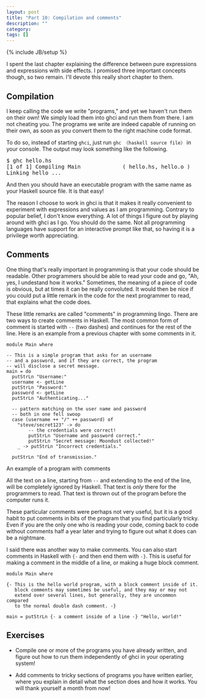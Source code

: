 ```yaml
---
layout: post
title: "Part 10: Compilation and comments"
description: ""
category:
tags: []
---
```

{% include JB/setup %}

I spent the last chapter explaining the difference between pure expressions and expressions with side effects. I promised three important concepts though, so two remain. I'll devote this really short chapter to them.



Compilation
-----------

I keep calling the code we write "programs," and yet we haven't run them on their own! We simply load them into <abbr>ghc</abbr>i and run them from there. I am not cheating you. The programs we write are indeed capable of running on their own, as soon as you convert them to the right machine code format.

To do so, instead of starting `ghci`, just run `ghc 〈haskell source file〉` in your console. The output may look something like the following.

<pre>$ ghc hello.hs
[1 of 1] Compiling Main             ( hello.hs, hello.o )
Linking hello ...</pre>

And then you should have an executable program with the same name as your Haskell source file. It is that easy!

The reason I choose to work in <abbr>ghc</abbr>i is that it makes it really convenient to experiment with expressions and values as I am programming. Contrary to popular belief, I don't know everything. A lot of things I figure out by playing around with <abbr>ghc</abbr>i as I go. You should do the same. Not all programming languages have support for an interactive prompt like that, so having it is a privilege worth appreciating.



Comments
--------

One thing that's really important in programming is that your code should be readable. Other programmers should be able to read your code and go, "Ah, yes, I undestand how it works." Sometimes, the meaning of a piece of code is obvious, but at times it can be really convoluted. It would then be nice if you could put a little remark in the code for the next programmer to read, that explains what the code does.

These little remarks are called "comments" in programming lingo. There are two ways to create comments in Haskell. The most common form of comment is started with `--` (two dashes) and continues for the rest of the line. Here is an example from a previous chapter with some comments in it.

    module Main where

    -- This is a simple program that asks for an username
    -- and a password, and if they are correct, the program
    -- will disclose a secret message.
    main = do
      putStrLn "Username:"
      username <- getLine
      putStrLn "Password:"
      password <- getLine
      putStrLn "Authenticating..."

      -- pattern matching on the user name and password
      -- both in one fell swoop
      case (username ++ "/" ++ password) of
        "steve/secret123" -> do
            -- the credentials were correct!
            putStrLn "Username and password correct."
            putStrLn "Secret message: Moondust collected!"
        _ -> putStrLn "Incorrect credentials."

      putStrLn "End of transmission."
<div class="label">An example of a program with comments</div>

All the text on a line, starting from `--` and extending to the end of the line, will be completely ignored by Haskell. That text is *only* there for the programmers to read. That text is thrown out of the program before the computer runs it.

These particular comments were perhaps not very useful, but it is a good habit to put comments in bits of the program that you find particularly tricky. Even if you are the only one who is reading your code, coming back to code without comments half a year later and trying to figure out what it does can be a nightmare.

I said there was another way to make comments. You can also start comments in Haskell with `{-` and then end them with `-}`. This is useful for making a comment in the middle of a line, or making a huge block comment.

    module Main where

    {- This is the hello world program, with a block comment inside of it.
       block comments may sometimes be useful, and they may or may not
       extend over several lines, but generally, they are uncommon compared
       to the normal double dash comment. -}

    main = putStrLn {- a comment inside of a line -} "Hello, world!"



Exercises
---------

 *  Compile one or more of the programs you have already written, and figure out how to run them independently of <abbr>ghc</abbr>i in your operating system!

 *  Add comments to tricky sections of programs you have written earlier, where you explain in detail what the section does and how it works. You will thank yourself a month from now!
